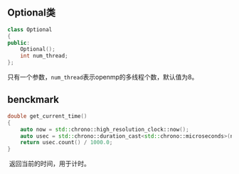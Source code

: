 ## Optional类

```c++
class Optional
{
public:
    Optional();
    int num_thread;
};
```

​	只有一个参数，`num_thread`表示openmp的多线程个数，默认值为8。

## benckmark

```c++
double get_current_time()
{
    auto now = std::chrono::high_resolution_clock::now();
    auto usec = std::chrono::duration_cast<std::chrono::microseconds>(now.time_since_epoch());
    return usec.count() / 1000.0;
}
```

​	返回当前的时间，用于计时。